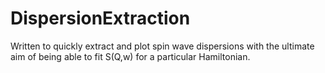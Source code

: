 # DispersionExtraction
Written to quickly extract and plot spin wave dispersions with the ultimate aim of being able to fit S(Q,w) for a particular Hamiltonian. 
